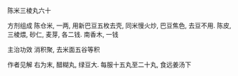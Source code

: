 陈米三棱丸六十

方剂组成 陈仓米, 一两, 用新巴豆五枚去壳, 同米慢火炒, 巴豆焦色, 去豆不用. 陈皮, 三棱煨, 砂仁, 麦芽, 各二钱. 南香木, 一钱 

主治功效 消积聚, 去米面五谷等积 

作者见解 右为末, 醋糊丸, 绿豆大. 每服十五丸至二十丸, 食远姜汤下

